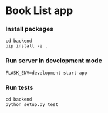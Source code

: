 # Book List app

### Install packages
```
cd backend
pip install -e .
```

### Run server in development mode
```
FLASK_ENV=development start-app
```

### Run tests
```
cd backend
python setup.py test
```